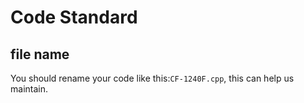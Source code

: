 # Code Standard

## file name 

You should rename your code like this:`CF-1240F.cpp`, this can help us maintain.

